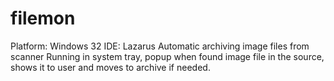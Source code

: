 # filemon
Platform: Windows 32
IDE: Lazarus
Automatic archiving image files from scanner
Running in system tray, popup when found image file in the source, 
shows it to user and moves to archive if needed.

